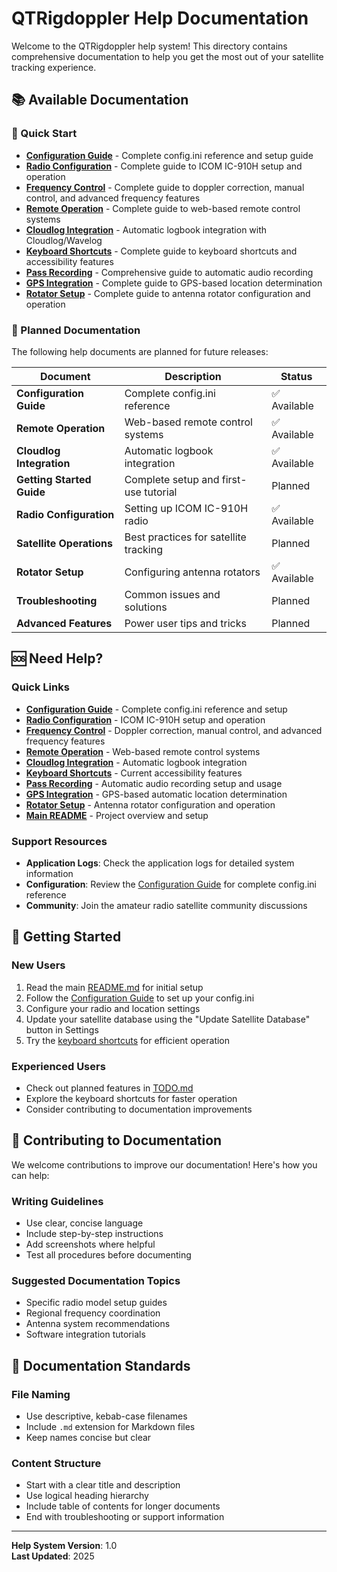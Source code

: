 # QTRigdoppler Help Documentation

Welcome to the QTRigdoppler help system! This directory contains comprehensive documentation to help you get the most out of your satellite tracking experience.

## 📚 Available Documentation

### 🎯 Quick Start
- **[Configuration Guide](configuration.md)** - Complete config.ini reference and setup guide
- **[Radio Configuration](radio-configuration.md)** - Complete guide to ICOM IC-910H setup and operation
- **[Frequency Control](frequency-control.md)** - Complete guide to doppler correction, manual control, and advanced frequency features
- **[Remote Operation](remote-operation.md)** - Complete guide to web-based remote control systems
- **[Cloudlog Integration](cloudlog-integration.md)** - Automatic logbook integration with Cloudlog/Wavelog
- **[Keyboard Shortcuts](keyboard-shortcuts.md)** - Complete guide to keyboard shortcuts and accessibility features
- **[Pass Recording](pass-recording.md)** - Comprehensive guide to automatic audio recording
- **[GPS Integration](gps-integration.md)** - Complete guide to GPS-based location determination
- **[Rotator Setup](rotator-setup.md)** - Complete guide to antenna rotator configuration and operation

### 🚀 Planned Documentation

The following help documents are planned for future releases:

| Document | Description | Status |
|----------|-------------|--------|
| **Configuration Guide** | Complete config.ini reference | ✅ Available |
| **Remote Operation** | Web-based remote control systems | ✅ Available |
| **Cloudlog Integration** | Automatic logbook integration | ✅ Available |
| **Getting Started Guide** | Complete setup and first-use tutorial | Planned |
| **Radio Configuration** | Setting up ICOM IC-910H radio | ✅ Available |
| **Satellite Operations** | Best practices for satellite tracking | Planned |
| **Rotator Setup** | Configuring antenna rotators | ✅ Available |
| **Troubleshooting** | Common issues and solutions | Planned |
| **Advanced Features** | Power user tips and tricks | Planned |

## 🆘 Need Help?

### Quick Links
- **[Configuration Guide](configuration.md)** - Complete config.ini reference and setup
- **[Radio Configuration](radio-configuration.md)** - ICOM IC-910H setup and operation
- **[Frequency Control](frequency-control.md)** - Doppler correction, manual control, and advanced frequency features
- **[Remote Operation](remote-operation.md)** - Web-based remote control systems
- **[Cloudlog Integration](cloudlog-integration.md)** - Automatic logbook integration
- **[Keyboard Shortcuts](keyboard-shortcuts.md)** - Current accessibility features
- **[Pass Recording](pass-recording.md)** - Automatic audio recording setup and usage
- **[GPS Integration](gps-integration.md)** - GPS-based automatic location determination
- **[Rotator Setup](rotator-setup.md)** - Antenna rotator configuration and operation
- **[Main README](../README.md)** - Project overview and setup

### Support Resources
- **Application Logs**: Check the application logs for detailed system information
- **Configuration**: Review the [Configuration Guide](configuration.md) for complete config.ini reference
- **Community**: Join the amateur radio satellite community discussions

## 🎯 Getting Started

### New Users
1. Read the main [README.md](../README.md) for initial setup
2. Follow the [Configuration Guide](configuration.md) to set up your config.ini
3. Configure your radio and location settings
4. Update your satellite database using the "Update Satellite Database" button in Settings
5. Try the [keyboard shortcuts](keyboard-shortcuts.md) for efficient operation

### Experienced Users
- Check out planned features in [TODO.md](../todo.md)
- Explore the keyboard shortcuts for faster operation
- Consider contributing to documentation improvements

## 📝 Contributing to Documentation

We welcome contributions to improve our documentation! Here's how you can help:

### Writing Guidelines
- Use clear, concise language
- Include step-by-step instructions
- Add screenshots where helpful
- Test all procedures before documenting

### Suggested Documentation Topics
- Specific radio model setup guides
- Regional frequency coordination
- Antenna system recommendations
- Software integration tutorials

## 🔧 Documentation Standards

### File Naming
- Use descriptive, kebab-case filenames
- Include `.md` extension for Markdown files
- Keep names concise but clear

### Content Structure
- Start with a clear title and description
- Use logical heading hierarchy
- Include table of contents for longer documents
- End with troubleshooting or support information

---

**Help System Version**: 1.0  
**Last Updated**: 2025  
